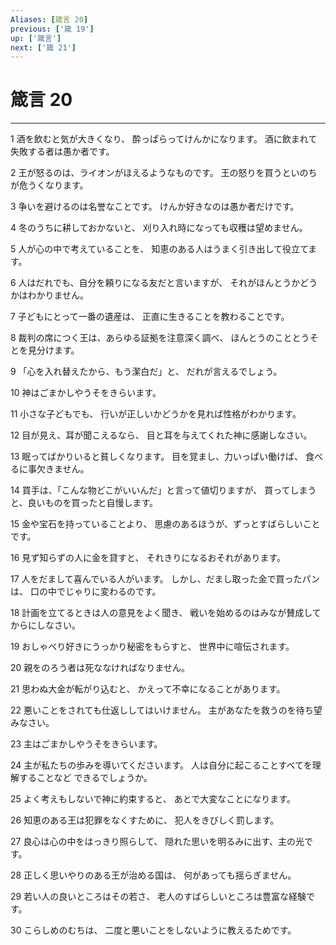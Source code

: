 ```yaml
---
Aliases: [箴言 20]
previous: ['箴 19']
up: ['箴言']
next: ['箴 21']
---
```

# 箴言 20

***




1 
酒を飲むと気が大きくなり、 酔っぱらってけんかになります。 酒に飲まれて失敗する者は愚か者です。 



2 
王が怒るのは、ライオンがほえるようなものです。 王の怒りを買うといのちが危うくなります。 



3 
争いを避けるのは名誉なことです。 けんか好きなのは愚か者だけです。 



4 
冬のうちに耕しておかないと、 刈り入れ時になっても収穫は望めません。 



5 
人が心の中で考えていることを、 知恵のある人はうまく引き出して役立てます。 



6 
人はだれでも、自分を頼りになる友だと言いますが、 それがほんとうかどうかはわかりません。 



7 
子どもにとって一番の遺産は、 正直に生きることを教わることです。 



8 
裁判の席につく王は、あらゆる証拠を注意深く調べ、 ほんとうのこととうそとを見分けます。 



9 
「心を入れ替えたから、もう潔白だ」と、 だれが言えるでしょう。 



10 
神はごまかしやうそをきらいます。 



11 
小さな子どもでも、 行いが正しいかどうかを見れば性格がわかります。 



12 
目が見え、耳が聞こえるなら、 目と耳を与えてくれた神に感謝しなさい。 



13 
眠ってばかりいると貧しくなります。 目を覚まし、力いっぱい働けば、 食べるに事欠きません。 



14 
買手は、「こんな物どこがいいんだ」と言って値切りますが、 買ってしまうと、良いものを買ったと自慢します。 



15 
金や宝石を持っていることより、 思慮のあるほうが、ずっとすばらしいことです。 



16 
見ず知らずの人に金を貸すと、 それきりになるおそれがあります。 



17 
人をだまして喜んでいる人がいます。 しかし、だまし取った金で買ったパンは、 口の中でじゃりに変わるのです。 



18 
計画を立てるときは人の意見をよく聞き、 戦いを始めるのはみなが賛成してからにしなさい。 



19 
おしゃべり好きにうっかり秘密をもらすと、 世界中に喧伝されます。 



20 
親をのろう者は死ななければなりません。 



21 
思わぬ大金が転がり込むと、 かえって不幸になることがあります。 



22 
悪いことをされても仕返ししてはいけません。 主があなたを救うのを待ち望みなさい。 



23 
主はごまかしやうそをきらいます。 



24 
主が私たちの歩みを導いてくださいます。 人は自分に起こることすべてを理解することなど できるでしょうか。 



25 
よく考えもしないで神に約束すると、 あとで大変なことになります。 



26 
知恵のある王は犯罪をなくすために、 犯人をきびしく罰します。 



27 
良心は心の中をはっきり照らして、 隠れた思いを明るみに出す、主の光です。 



28 
正しく思いやりのある王が治める国は、 何があっても揺らぎません。 



29 
若い人の良いところはその若さ、 老人のすばらしいところは豊富な経験です。 



30 
こらしめのむちは、 二度と悪いことをしないように教えるためです。
